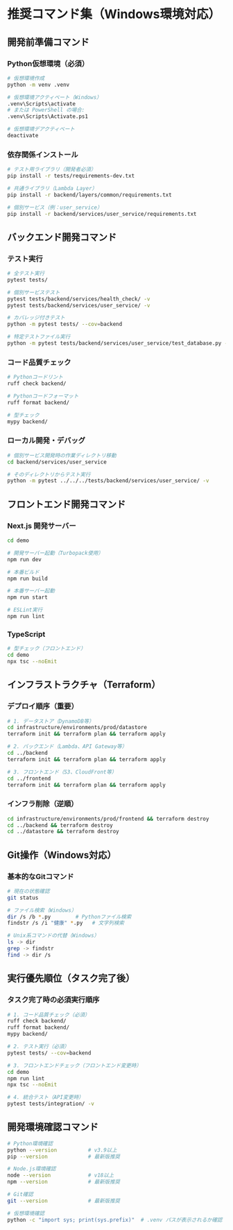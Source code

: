 # 推奨コマンド集（Windows環境対応）

## 開発前準備コマンド

### Python仮想環境（必須）
```bash
# 仮想環境作成
python -m venv .venv

# 仮想環境アクティベート（Windows）
.venv\Scripts\activate
# または PowerShell の場合:
.venv\Scripts\Activate.ps1

# 仮想環境デアクティベート
deactivate
```

### 依存関係インストール
```bash
# テスト用ライブラリ（開発者必須）
pip install -r tests/requirements-dev.txt

# 共通ライブラリ（Lambda Layer）
pip install -r backend/layers/common/requirements.txt

# 個別サービス（例：user_service）
pip install -r backend/services/user_service/requirements.txt
```

## バックエンド開発コマンド

### テスト実行
```bash
# 全テスト実行
pytest tests/

# 個別サービステスト
pytest tests/backend/services/health_check/ -v
pytest tests/backend/services/user_service/ -v

# カバレッジ付きテスト
python -m pytest tests/ --cov=backend

# 特定テストファイル実行
python -m pytest tests/backend/services/user_service/test_database.py -v
```

### コード品質チェック
```bash
# Pythonコードリント
ruff check backend/

# Pythonコードフォーマット
ruff format backend/

# 型チェック
mypy backend/
```

### ローカル開発・デバッグ
```bash
# 個別サービス開発時の作業ディレクトリ移動
cd backend/services/user_service

# そのディレクトリからテスト実行
python -m pytest ../../../tests/backend/services/user_service/ -v
```

## フロントエンド開発コマンド

### Next.js 開発サーバー
```bash
cd demo

# 開発サーバー起動（Turbopack使用）
npm run dev

# 本番ビルド
npm run build

# 本番サーバー起動
npm run start

# ESLint実行
npm run lint
```

### TypeScript
```bash
# 型チェック（フロントエンド）
cd demo
npx tsc --noEmit
```

## インフラストラクチャ（Terraform）

### デプロイ順序（重要）
```bash
# 1. データストア（DynamoDB等）
cd infrastructure/environments/prod/datastore
terraform init && terraform plan && terraform apply

# 2. バックエンド（Lambda、API Gateway等）
cd ../backend  
terraform init && terraform plan && terraform apply

# 3. フロントエンド（S3、CloudFront等）
cd ../frontend
terraform init && terraform plan && terraform apply
```

### インフラ削除（逆順）
```bash
cd infrastructure/environments/prod/frontend && terraform destroy
cd ../backend && terraform destroy  
cd ../datastore && terraform destroy
```

## Git操作（Windows対応）

### 基本的なGitコマンド
```bash
# 現在の状態確認
git status

# ファイル検索（Windows）
dir /s /b *.py        # Pythonファイル検索
findstr /s /i "健康" *.py   # 文字列検索

# Unix系コマンドの代替（Windows）
ls -> dir
grep -> findstr
find -> dir /s
```

## 実行優先順位（タスク完了後）

### タスク完了時の必須実行順序
```bash
# 1. コード品質チェック（必須）
ruff check backend/
ruff format backend/
mypy backend/

# 2. テスト実行（必須）
pytest tests/ --cov=backend

# 3. フロントエンドチェック（フロントエンド変更時）
cd demo
npm run lint
npx tsc --noEmit

# 4. 統合テスト（API変更時）
pytest tests/integration/ -v
```

## 開発環境確認コマンド
```bash
# Python環境確認
python --version          # v3.9以上
pip --version             # 最新版推奨

# Node.js環境確認
node --version            # v18以上  
npm --version             # 最新版推奨

# Git確認
git --version             # 最新版推奨

# 仮想環境確認
python -c "import sys; print(sys.prefix)"  # .venv パスが表示されるか確認
```